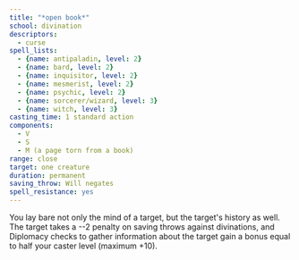 ```yaml
---
title: "*open book*"
school: divination
descriptors:
  - curse
spell_lists:
  - {name: antipaladin, level: 2}
  - {name: bard, level: 2}
  - {name: inquisitor, level: 2}
  - {name: mesmerist, level: 2}
  - {name: psychic, level: 2}
  - {name: sorcerer/wizard, level: 3}
  - {name: witch, level: 3}
casting_time: 1 standard action
components:
  - V
  - S
  - M (a page torn from a book)
range: close
target: one creature
duration: permanent
saving_throw: Will negates
spell_resistance: yes
---
```


You lay bare not only the mind of a target, but the target's history as well. The target takes a --2 penalty on saving throws against divinations, and Diplomacy checks to gather information about the target gain a bonus equal to half your caster level (maximum +10).

